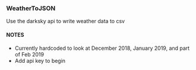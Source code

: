 ### WeatherToJSON

Use the darksky api to write weather data to csv

#### NOTES
* Currently hardcoded to look at December 2018, January 2019, and part of Feb 2019
* Add api key to begin
